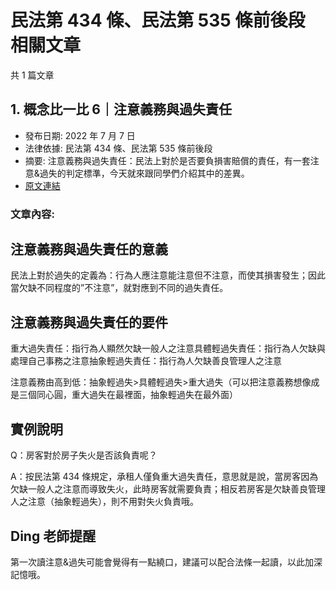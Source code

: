 # 民法第 434 條、民法第 535 條前後段 相關文章

共 1 篇文章

## 1. 概念比一比 6｜注意義務與過失責任

- 發布日期: 2022 年 7 月 7 日
- 法律依據: 民法第 434 條、民法第 535 條前後段
- 摘要: 注意義務與過失責任：民法上對於是否要負損害賠償的責任，有一套注意&過失的判定標準，今天就來跟同學們介紹其中的差異。
- [原文連結](https://www.jasper-realestate.com/%e6%b3%a8%e6%84%8f%e7%be%a9%e5%8b%99%e8%88%87%e9%81%8e%e5%a4%b1%e8%b2%ac%e4%bb%bb/)

### 文章內容:

## 注意義務與過失責任的意義

民法上對於過失的定義為：行為人應注意能注意但不注意，而使其損害發生；因此當欠缺不同程度的”不注意”，就對應到不同的過失責任。

## 注意義務與過失責任的要件

重大過失責任：指行為人顯然欠缺一般人之注意具體輕過失責任：指行為人欠缺與處理自己事務之注意抽象輕過失責任：指行為人欠缺善良管理人之注意

注意義務由高到低：抽象輕過失>具體輕過失>重大過失（可以把注意義務想像成是三個同心圓，重大過失在最裡面，抽象輕過失在最外面）

## 實例說明

Q：房客對於房子失火是否該負責呢？

A：按民法第 434 條規定，承租人僅負重大過失責任，意思就是說，當房客因為欠缺一般人之注意而導致失火，此時房客就需要負責；相反若房客是欠缺善良管理人之注意（抽象輕過失），則不用對失火負責哦。

## Ding 老師提醒

第一次讀注意&過失可能會覺得有一點繞口，建議可以配合法條一起讀，以此加深記憶哦。